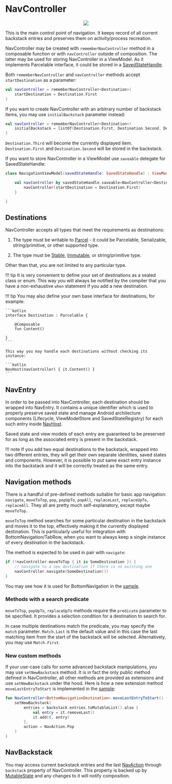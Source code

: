 # NavController

<p align="center">
    <img src="https://user-images.githubusercontent.com/5606565/198884509-70f9b031-3a75-4835-99a2-1b3f6f8423f2.svg" />
</p>

This is the main control point of navigation. It keeps record of all current backstack entries and preserves them on activity/process recreation.

NavController may be created with `rememberNavController` method in a composable function or with `navController` outside of composition. The latter may be used for storing NavController in a ViewModel. As it implements Parcelable interface, it could be stored in a [SavedStateHandle](https://developer.android.com/reference/androidx/lifecycle/SavedStateHandle).

Both `rememberNavController` and `navController` methods accept `startDestination` as a parameter:

```kotlin
val navController = rememberNavController<Destination>(
    startDestination = Destination.First
)
```

If you want to create NavController with an arbitrary number of backstack items, you may use `initialBackstack` parameter instead:

```kotlin
val navController = rememberNavController<Destination>(
    initialBackstack = listOf(Destination.First, Destination.Second, Destination.Third)
)
```

`Destination.Third` will become the currently displayed item. `Destination.First` and `Destination.Second` will be stored in the backstack.

If you want to store NavController in a ViewModel use `saveable` delegate for SavedStateHandle:

```kotlin
class NavigationViewModel(savedStateHandle: SavedStateHandle) : ViewModel() {

    val navController by savedStateHandle.saveable<NavController<Destination>> {
        navController(startDestination = Destination.First)
    }

}
```

## Destinations

NavController accepts all types that meet the requirements as destinations:

1. The type must be writable to [Parcel](https://developer.android.com/reference/android/os/Parcel) - it could be Parcelable, Serializable, string/primitive, or other supported type.

2. The type must be [Stable](https://developer.android.com/reference/kotlin/androidx/compose/runtime/Stable), [Immutable](https://developer.android.com/reference/kotlin/androidx/compose/runtime/Immutable), or string/primitive type.

Other than that, you are not limited to any particular type.

!!! tip
    It is very convenient to define your set of destinations as a sealed class or enum. This way you will always be notified by the compiler that you have a non-exhaustive `when` statement if you add a new destination.

!!! tip
    You may also define your own base interface for destinations, for example:
 
    ```kotlin
    interface Destination : Parcelable {
        
        @Composable
        fun Content()
    
    }
    ```

    This way you may handle each destinations without checking its instance:

    ```kotlin
    NavHost(navController) { it.Content() }
    ```

## NavEntry

In order to be passed into NavController, each destination should be wrapped into NavEntry. It contains a unique identifier which is used to properly preserve saved state and manage Android architecture components (Lifecycle, ViewModelStore and SavedStateRegistry) for each such entry inside [NavHost](/compose-navigation-reimagined/nav-host/).

Saved state and view models of each entry are guaranteed to be preserved for as long as the associated entry is present in the backstack.

!!! note
    If you add two equal destinations to the backstack, wrapped into two different entries, they will get their own separate identities, saved states and components. However, it is possible to put same exact entry instance into the backstack and it will be correctly treated as the same entry.

## Navigation methods

There is a handful of pre-defined methods suitable for basic app navigation: `navigate`, `moveToTop`, `pop`, `popUpTo`, `popAll`, `replaceLast`, `replaceUpTo`, `replaceAll`. They all are pretty much self-explanatory, except maybe `moveToTop`.

`moveToTop` method searches for some particular destination in the backstack and moves it to the top, effectively making it the currently displayed destination. This is particularly useful for integration with BottomNavigation/TabRow, when you want to always keep a single instance of every destination in the backstack.

The method is expected to be used in pair with `navigate`:

```kotlin
if (!navController.moveToTop { it is SomeDestination }) {
    // navigate to a new destination if there is no existing one
    navController.navigate(SomeDestination())
}
```

You may see how it is used for BottomNavigation in the [sample](https://github.com/olshevski/compose-navigation-reimagined/blob/main/sample/src/main/kotlin/dev/olshevski/navigation/reimagined/sample/ui/demo/BottomNavigationScreen.kt).

### Methods with a search predicate

`moveToTop`, `popUpTo`, `replaceUpTo` methods require the `predicate` parameter to be specified. It provides a selection condition for a destination to search for.

In case multiple destinations match the predicate, you may specify the `match` parameter. `Match.Last` is the default value and in this case the last matching item from the start of the backstack will be selected. Alternatively, you may use `Match.First`.

### New custom methods

If your use-case calls for some advanced backstack manipulations, you may use `setNewBackstack` method. It is in fact the only public method defined in NavController, all other methods are provided as extensions and use `setNewBackstack` under the hood. Here is how a new extension method `moveLastEntryToStart` is implemented in the [sample](https://github.com/olshevski/compose-navigation-reimagined/blob/main/sample/src/main/kotlin/dev/olshevski/navigation/reimagined/sample/ui/demo/BottomNavigationScreen.kt):

```kotlin
fun NavController<BottomNavigationDestination>.moveLastEntryToStart() {
    setNewBackstack(
        entries = backstack.entries.toMutableList().also {
            val entry = it.removeLast()
            it.add(0, entry)
        },
        action = NavAction.Pop
    )
}
```

## NavBackstack

You may access current backstack entries and the last [NavAction](/compose-navigation-reimagined/animations/#navaction) through `backstack` property of NavController. This property is backed up by [MutableState](https://developer.android.com/reference/kotlin/androidx/compose/runtime/MutableState) and any changes to it will notify composition.
